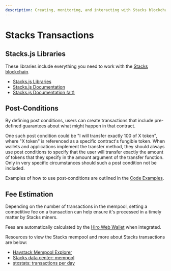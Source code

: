 ```yaml
---
description: Creating, monitoring, and interacting with Stacks blockchain transactions.
---
```


# Stacks Transactions

## Stacks.js Libraries

These libraries include everything you need to work with the [Stacks blockchain](https://stacks.co).

* [Stacks.js Libraries](https://github.com/blockstack/stacks.js)
* [Stacks.js Documentation](https://blockstack.github.io/stacks.js/modules/transactions.html)
* [Stacks.js Documentation (alt)](https://stacks-js-git-master-blockstack.vercel.app)

## Post-Conditions

By defining post conditions, users can create transactions that include pre-defined guarantees about what might happen in that contract.

One such post condition could be "I will transfer exactly 100 of X token", where "X token" is referenced as a specific contract's fungible token. When wallets and applications implement the transfer method, they should always use post conditions to specify that the user will transfer exactly the amount of tokens that they specify in the amount argument of the transfer function. Only in very specific circumstances should such a post condition not be included.

Examples of how to use post-conditions are outlined in the [Code Examples](../code-examples/).

## Fee Estimation

Depending on the number of transactions in the mempool, setting a competitive fee on a transaction can help ensure it's processed in a timely matter by Stacks miners.

Fees are automatically calculated by the [Hiro Web Wallet](https://hiro.so/wallet/install-web) when integrated.

Resources to view the Stacks mempool and more about Stacks transactions are below:

* [Haystack Mempool Explorer](https://haystack.tools/mempool)
* [Stacks data center: mempool](https://stacksdata.info/#mempool)
* [stxstats: transactions per day](https://www.stxstats.co)

